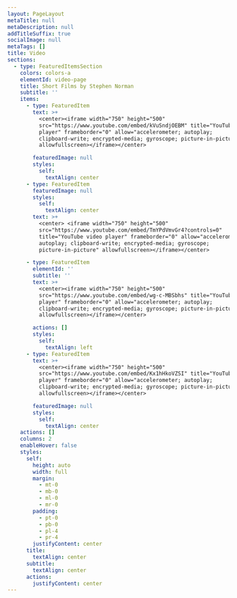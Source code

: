 ```yaml
---
layout: PageLayout
metaTitle: null
metaDescription: null
addTitleSuffix: true
socialImage: null
metaTags: []
title: Video
sections:
  - type: FeaturedItemsSection
    colors: colors-a
    elementId: video-page
    title: Short Films by Stephen Norman
    subtitle: ''
    items:
      - type: FeaturedItem
        text: >+
          <center><iframe width="750" height="500"
          src="https://www.youtube.com/embed/kVuSndjOEBM" title="YouTube video
          player" frameborder="0" allow="accelerometer; autoplay;
          clipboard-write; encrypted-media; gyroscope; picture-in-picture"
          allowfullscreen></iframe></center>

        featuredImage: null
        styles:
          self:
            textAlign: center
      - type: FeaturedItem
        featuredImage: null
        styles:
          self:
            textAlign: center
        text: >+
          <center> <iframe width="750" height="500"
          src="https://www.youtube.com/embed/TmYPdVmvGr4?controls=0"
          title="YouTube video player" frameborder="0" allow="accelerometer;
          autoplay; clipboard-write; encrypted-media; gyroscope;
          picture-in-picture" allowfullscreen></iframe></center>

      - type: FeaturedItem
        elementId: ''
        subtitle: ''
        text: >+
          <center><iframe width="750" height="500"
          src="https://www.youtube.com/embed/wg-c-MBSbhs" title="YouTube video
          player" frameborder="0" allow="accelerometer; autoplay;
          clipboard-write; encrypted-media; gyroscope; picture-in-picture"
          allowfullscreen></iframe></center>

        actions: []
        styles:
          self:
            textAlign: left
      - type: FeaturedItem
        text: >+
          <center><iframe width="750" height="500"
          src="https://www.youtube.com/embed/Kx1hHkoVZSI" title="YouTube video
          player" frameborder="0" allow="accelerometer; autoplay;
          clipboard-write; encrypted-media; gyroscope; picture-in-picture"
          allowfullscreen></iframe></center>

        featuredImage: null
        styles:
          self:
            textAlign: center
    actions: []
    columns: 2
    enableHover: false
    styles:
      self:
        height: auto
        width: full
        margin:
          - mt-0
          - mb-0
          - ml-0
          - mr-0
        padding:
          - pt-0
          - pb-0
          - pl-4
          - pr-4
        justifyContent: center
      title:
        textAlign: center
      subtitle:
        textAlign: center
      actions:
        justifyContent: center
---
```

